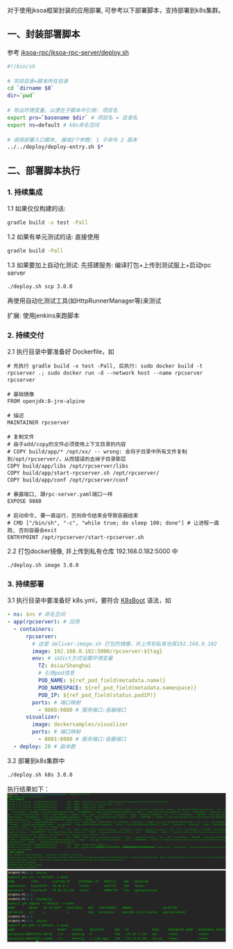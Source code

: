 对于使用jksoa框架封装的应用部署, 可参考以下部署脚本，支持部署到k8s集群。

## 一、封装部署脚本
参考 [jksoa-rpc/jksoa-rpc-server/deploy.sh](../jksoa-rpc/jksoa-rpc-server/deploy.sh)

```sh
#!/bin/sh

# 项目目录=脚本所在目录
cd `dirname $0`
dir=`pwd`

# 导出环境变量，以便在子脚本中引用: 项目名
export pro=`basename $dir` # 项目名 = 目录名
export ns=default # k8s命名空间

# 调用部署入口脚本, 接收2个参数: 1 子命令 2 版本
../../deploy/deploy-entry.sh $*
```

## 二、部署脚本执行
### 1. 持续集成
1.1 如果仅仅构建的话:
```sh
gradle build -x test -Pall
```
 
1.2 如果有单元测试的话: 
直接使用
```sh
gradle build -Pall
```

1.3 如果要加上自动化测试: 
先搭建服务: 编译打包+上传到测试服上+启动rpc server
```sh
./deploy.sh scp 3.0.0 
```

再使用自动化测试工具(如HttpRunnerManager等)来测试

扩展: 使用jenkins来跑脚本

### 2. 持续交付
2.1 执行目录中要准备好 Dockerfile，如
```
# 先执行 gradle build -x test -Pall, 后执行: sudo docker build -t rpcserver .; sudo docker run -d --network host --name rpcserver rpcserver

# 基础镜像
FROM openjdk:8-jre-alpine

# 描述
MAINTAINER rpcserver

# 复制文件
# 由于add/copy的文件必须使用上下文目录的内容
# COPY build/app/* /opt/xx/ -- wrong: 会将子目录中所有文件复制到/opt/rpcserver/，从而错误的去掉子目录那层
COPY build/app/libs /opt/rpcserver/libs
COPY build/app/start-rpcserver.sh /opt/rpcserver/
COPY build/app/conf /opt/rpcserver/conf

# 暴露端口, 跟rpc-server.yaml端口一样
EXPOSE 9080

# 启动命令, 要一直运行，否则命令结束会导致容器结束
# CMD ["/bin/sh", "-c", "while true; do sleep 100; done"] # 让进程一直跑, 否则容器会exit
ENTRYPOINT /opt/rpcserver/start-rpcserver.sh
```

2.2 打包docker镜像, 并上传到私有仓库 192.168.0.182:5000 中
```
./deploy.sh image 3.0.0 
```

### 3. 持续部署
3.1 执行目录中要准备好 k8s.yml，要符合 [K8sBoot](https://github.com/shigebeyond/K8sBoot) 语法，如
```yaml
- ns: $ns # 命名空间
- app(rpcserver): # 应用
  - containers:
      rpcserver:
        # 这是 deliver-image.sh 打包的镜像，并上传到私有仓库192.168.0.182
        image: 192.168.0.182:5000/rpcserver:${tag}
        env: # 以dict方式设置环境变量
          TZ: Asia/Shanghai
          # 引用pod信息
          POD_NAME: ${ref_pod_field(metadata.name)}
          POD_NAMESPACE: ${ref_pod_field(metadata.namespace)}
          POD_IP: ${ref_pod_field(status.podIP)}
        ports: # 端口映射
          - 9080:9080 # 服务端口:容器端口
      visualizer:
        image: dockersamples/visualizer
        ports: # 端口映射
          - 8081:8080 # 服务端口:容器端口
  - deploy: 20 # 副本数
```

3.2 部署到k8s集群中
```sh
./deploy.sh k8s 3.0.0 
```

执行结果如下：
![k8s-deploy](img/k8s-deploy.png)
![k8s-res](img/k8s-res.png)